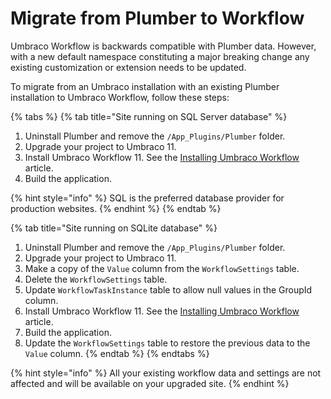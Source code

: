 # Migrate from Plumber to Workflow

Umbraco Workflow is backwards compatible with Plumber data. However, with a new default namespace constituting a major breaking change any existing customization or extension needs to be updated.

To migrate from an Umbraco installation with an existing Plumber installation to Umbraco Workflow, follow these steps:

{% tabs %}
{% tab title="Site running on SQL Server database" %}
1. Uninstall Plumber and remove the `/App_Plugins/Plumber` folder.
2. Upgrade your project to Umbraco 11.
3. Install Umbraco Workflow 11. See the [Installing Umbraco Workflow](broken-reference) article.
4. Build the application.

{% hint style="info" %}
SQL is the preferred database provider for production websites.
{% endhint %}
{% endtab %}

{% tab title="Site running on SQLite database" %}
1. Uninstall Plumber and remove the `/App_Plugins/Plumber` folder.
2. Upgrade your project to Umbraco 11.
3. Make a copy of the `Value` column from the `WorkflowSettings` table.
4. Delete the `WorkflowSettings` table.
5. Update `WorkflowTaskInstance` table to allow null values in the GroupId column.
6. Install Umbraco Workflow 11. See the [Installing Umbraco Workflow](broken-reference) article.
7. Build the application.
8. Update the `WorkflowSettings` table to restore the previous data to the `Value` column.
{% endtab %}
{% endtabs %}

{% hint style="info" %}
All your existing workflow data and settings are not affected and will be available on your upgraded site.
{% endhint %}
